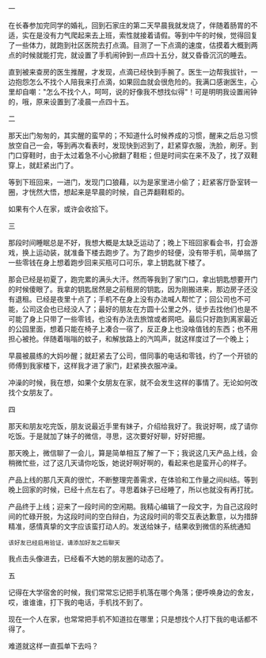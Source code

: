 一

在长春参加完同学的婚礼，回到石家庄的第二天早晨我就发烧了，伴随着肠胃的不适，实在是没有力气爬起来去上班，索性就接着请假。等到中午的时候，觉得回复了一些体力，就跑到社区医院去打点滴。目测了一下点滴的速度，估摸着大概到两点的时候就能打完，就设置了手机闹钟到一点四十五分，就又昏昏沉沉的睡去。 

直到被来查房的医生推醒，才发现，点滴已经快到手腕了。医生一边帮我拔针，一边抱怨怎么不找个人陪我来打点滴，如果回血就会很危险的。我满口感谢医生，心里却自嘲："怎么不找个人，呵呵，说的好像我不想找似得"！可是明明我设置闹钟的，哦，原来设置到了凌晨一点四十五。

二

那天出门匆匆的，其实醒的蛮早的；不知道什么时候养成的习惯，醒来之后总习惯放空自己一会，等到再次看表时，发现快到迟到了，赶紧穿衣服，洗脸，刷牙。到门口穿鞋时，由于太过着急不小心掀翻了鞋柜；但是时间实在来不及了，找了双鞋穿上，就赶紧出门了。

等到下班回来，一进门，发现门口狼藉，以为是家里进小偷了；赶紧客厅卧室转一圈，才恍然大悟，想起来是早晨的时候，自己弄翻鞋柜的。

如果有个人在家，或许会收拾下。


三

那段时间睡眠总是不好，我想大概是太缺乏运动了；晚上下班回家看会书，打会游戏，换上运动装，就准备下楼去跑步了。为了跑步的轻便，没有带手机，简单揣了一些零钱在身上想着跑步回来买瓶可口可乐，拿上钥匙就下楼了。

那会已经是初夏了，跑完累的满头大汗。然而等我到了家门口，拿出钥匙想要开门的时候傻眼了。我拿的钥匙居然是之前租房的钥匙，因为刚搬进来，那边房子还没有退租。已经是夜里十点了；手机不在身上没有办法喊人帮忙了；回公司也不可能，公司这会也已经没人了；最好的朋友在方圆十公里之外，徒步去找他们也是不可能了身上只带了一些零钱，也没有办法去旅馆或者网吧。最后只好跑到离家最近的公园里面，想着只能在椅子上凑合一宿了，反正身上也没啥值钱的东西；也不用担心被抢。伴随着嗡嗡的蚊子，和解放路上的汽鸣声，就这样度过了一个晚上；

早晨被晨练的大妈吵醒；就赶紧去了公司，借同事的电话和零钱，约了一个开锁的师傅到我家楼下，这样我才进了家门，赶紧换衣服冲澡。

冲澡的时候，我在想，如果个女朋友在家，就不会发生这样的事情了。无论如何改找个女朋友了。

四

那天和朋友吃完饭，朋友说最近手里有妹子，介绍给我好了。我说好啊，成了请你吃饭。于是就加了妹子的微信，寻思，这次要好好聊，好好把握。

那天晚上，微信聊了一会儿，算是简单相互了解了一下；我说这几天产品上线，会稍微忙些，过了这几天请你吃饭，她说好啊好啊的，看起来也是蛮开心的样子。

产品上线的那几天真的很忙，不断整理完善需求，在体验和工作量之间纠结。等到晚上回家的时候，已经十点左右了。寻思着妹子已经睡了，所以也就没有再打扰。

产品终于上线；迎来了一段时间的空闲期。我精心编辑了一段文字，为自己这段时间的忙碌开脱，为这段时间的空白辩白，为这段时间的零交互表达歉意，以为措辞精准，感情真挚的文字应该蛮打动人的。发送给妹子，结果收到微信的系统通知

```
该好友已经启用验证，请添加好友之后聊天
```

我点击头像进去，已经看不大她的朋友圈的动态了。

五

记得在大学宿舍的时候，我们常常忘记把手机落在哪个角落；便呼唤身边的舍友，哎，谁谁谁，打下我的电话，手机找不到了。

现在一个人在家，也常常把手机不知道拉在哪里；只是想找个人打下我的电话都不得了。

难道就这样一直孤单下去吗？
